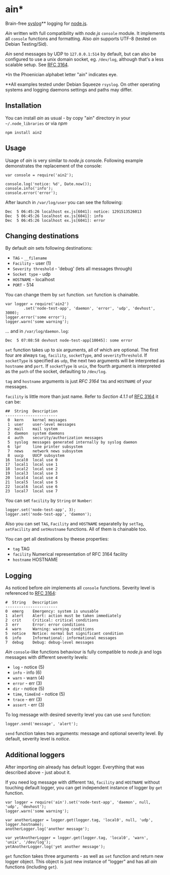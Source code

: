# ain*


Brain-free [syslog](http://en.wikipedia.org/wiki/Syslog)** logging for
[node.js](http://nodejs.org).

*Ain* written with full compatibility with *node.js* `console` module. It
implements all `console` functions and formatting. Also *ain* supports UTF-8
(tested on Debian Testing/Sid).

*Ain* send messages by UDP to `127.0.0.1:514` by default, but can also be
configured to use a unix domain socket, eg. `/dev/log`, although that's
a less scalable setup. See [RFC 3164](http://www.faqs.org/rfcs/rfc3164.html).

*In the Phoenician alphabet letter "ain" indicates eye.

**All examples tested under Debian Squeeze `rsyslog`. On other operating
systems and logging daemons settings and paths may differ.

## Installation

You can install *ain* as usual - by copy "ain" directory in your
`~/.node_libraries` or via *npm*

    npm install ain2

## Usage

Usage of *ain* is very similar to *node.js* console. Following example
demonstrates the replacement of the console:

    var console = require('ain2');

    console.log('notice: %d', Date.now());
    console.info('info');
    console.error('error');

After launch in `/var/log/user` you can see the following:

    Dec  5 06:45:26 localhost ex.js[6041]: notice: 1291513526013
    Dec  5 06:45:26 localhost ex.js[6041]: info
    Dec  5 06:45:26 localhost ex.js[6041]: error

## Changing destinations

By default *ain* sets following destinations:

* `TAG` - `__filename`
* `Facility` - user (1)
* `Severity threshold` - 'debug' (lets all messages through)
* `Socket type` - udp
* `HOSTNAME` - localhost
* `PORT` - 514

You can change them by `set` function. `set` function is chainable.

    var logger = require('ain2')
            .set('node-test-app', 'daemon', 'error', 'udp', 'devhost', 3000);
    logger.error('some error');
    logger.warn('some warning');

... and in `/var/log/daemon.log`:

    Dec  5 07:08:58 devhost node-test-app[10045]: some error

`set` function takes up to six arguments, all of which are
optional. The first four are always `tag`, `facility`,
`socketType`, and `severityThreshold`. If `socketType` is specified
as `udp`, the next two arguments will be interpreted as `hostname`
and `port`.  If `socketType` is `unix`, the fourth argument is
interpreted as the `path` of the socket, defaulting to `/dev/log`.

`tag` and `hostname` arguments is just *RFC 3164* `TAG` and `HOSTNAME` of
your messages.

`facility` is little more than just name. Refer to *Section 4.1.1* of
[RFC 3164](http://www.faqs.org/rfcs/rfc3164.html) it can be:

    ##  String  Description
    -----------------------
     0  kern    kernel messages
     1  user    user-level messages
     2  mail    mail system
     3  daemon  system daemons
     4  auth    security/authorization messages
     5  syslog  messages generated internally by syslog daemon
     6  lpr     line printer subsystem
     7  news    network news subsystem
     8  uucp    UUCP subsystem
    16  local0  local use 0
    17  local1  local use 1
    18  local2  local use 2
    19  local3  local use 3
    20  local4  local use 4
    21  local5  local use 5
    22  local6  local use 6
    23  local7  local use 7

You can set `facility` by `String` or `Number`:

    logger.set('node-test-app', 3);
    logger.set('node-test-app', 'daemon');

Also you can set `TAG`, `Facility` and `HOSTNAME` separatelly by `setTag`,
`setFacility` and `setHostname` functions. All of them is chainable too.

You can get all destinations by theese properties:

* `tag` TAG
* `facility` Numerical representation of RFC 3164 facility
* `hostname` HOSTNAME

## Logging

As noticed before *ain* implements all `console` functions. Severity level is
referenced to [RFC 3164](http://www.faqs.org/rfcs/rfc3164.html):

    #  String   Description
    -----------------------
    0  emerg    Emergency: system is unusable
    1  alert    Alert: action must be taken immediately
    2  crit     Critical: critical conditions
    3  err      Error: error conditions
    4  warn     Warning: warning conditions
    5  notice   Notice: normal but significant condition
    6  info     Informational: informational messages
    7  debug    Debug: debug-level messages

*Ain* `console`-like functions behaviour is fully compatible to *node.js* and
logs messages with different severity levels:

* `log` - notice (5)
* `info` - info (6)
* `warn` - warn (4)
* `error` - err (3)
* `dir` - notice (5)
* `time`, `timeEnd` - notice (5)
* `trace` - err (3)
* `assert` - err (3)

To log message with desired severity level you can use `send` function:

    logger.send('message', 'alert');

`send` function takes two arguments: message and optional severity level. By
default, severity level is *notice*.

## Additional loggers

After importing *ain* already has default logger. Everything that was
described above - just about it.

If you need log message with different `TAG`, `facility` and `HOSTNAME`
without touching default logger, you can get independent instance of logger
by `get` function.

    var logger = require('ain').set('node-test-app', 'daemon', null, 'udp', 'devhost');
    logger.warn('some warning');

    var anotherLogger = logger.get(logger.tag, 'local0', null, 'udp', logger.hostname);
    anotherLogger.log('another message');

    var yetAnotherLogger = logger.get(logger.tag, 'local0', 'warn', 'unix', '/dev/log');
    yetAnotherLogger.log('yet another message');

`get` function takes three arguments - as well as `set` function and return
new logger object. This object is just new instance of "logger" and has all
*ain* functions (including `get`).
